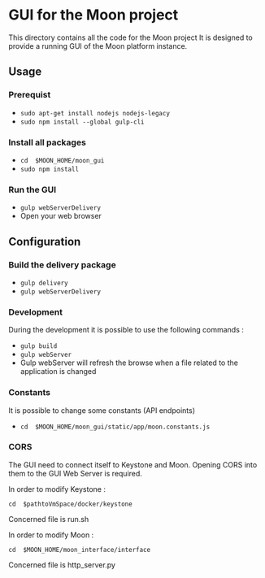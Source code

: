 
GUI for the Moon project
================================

This directory contains all the code for the Moon project
It is designed to provide a running GUI of the Moon platform instance.


## Usage

### Prerequist
-   `sudo apt-get install nodejs nodejs-legacy`
-   `sudo npm install --global gulp-cli`

### Install all packages 
-   `cd  $MOON_HOME/moon_gui`
-   `sudo npm install`

### Run the GUI
-   `gulp webServerDelivery`
- Open your web browser


## Configuration

### Build the delivery package
-   `gulp delivery`
-   `gulp webServerDelivery`

### Development

During the development it is possible to use the following commands : 
-   `gulp build`
-   `gulp webServer`
- Gulp webServer will refresh the browse when a file related to the application is changed
  

### Constants
It is possible to change some constants (API endpoints)
-   `cd  $MOON_HOME/moon_gui/static/app/moon.constants.js`


### CORS

The GUI need to connect itself to Keystone and Moon.
Opening CORS into them to the GUI Web Server is required.

In order to modify Keystone :

`cd  $pathtoVmSpace/docker/keystone`

Concerned file is run.sh 

In order to modify Moon :

`cd  $MOON_HOME/moon_interface/interface`

Concerned file is http_server.py
 
 
